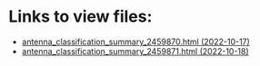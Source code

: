 # Links to view files:

* [antenna_classification_summary_2459870.html (2022-10-17)](https://htmlpreview.github.io/?https://github.com/HERA-Team/H6C_Notebooks/blob/main/antenna_classification_summary/antenna_classification_summary_2459870.html)
* [antenna_classification_summary_2459871.html (2022-10-18)](https://htmlpreview.github.io/?https://github.com/HERA-Team/H6C_Notebooks/blob/main/antenna_classification_summary/antenna_classification_summary_2459871.html)